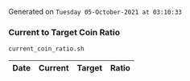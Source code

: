 Generated on `Tuesday 05-October-2021 at 03:10:33`

### Current to Target Coin Ratio
`current_coin_ratio.sh`

Date|Current|Target|Ratio
---|---|---|---
